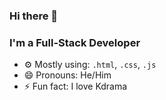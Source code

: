 ### Hi there 👋

### I'm a Full-Stack Developer

- ⚙️ Mostly using: <code>.html</code>, <code>.css</code>, <code>.js</code>
- 😄 Pronouns: He/Him
- ⚡ Fun fact: I love Kdrama

<!--
**nurularifin83/nurularifin83** is a ✨ _special_ ✨ repository because its `README.md` (this file) appears on your GitHub profile.
